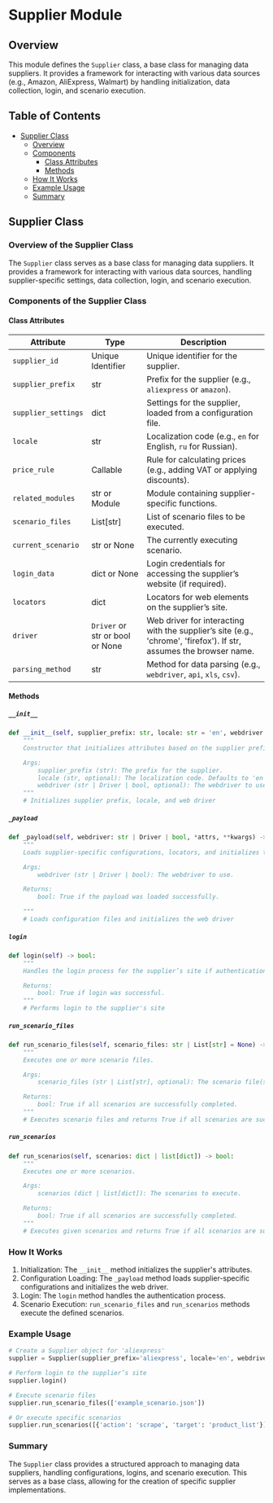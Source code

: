 # Supplier Module

## Overview

This module defines the `Supplier` class, a base class for managing data suppliers.  It provides a framework for interacting with various data sources (e.g., Amazon, AliExpress, Walmart) by handling initialization, data collection, login, and scenario execution.

## Table of Contents

* [Supplier Class](#supplier-class)
    * [Overview](#overview-of-the-supplier-class)
    * [Components](#components-of-the-supplier-class)
        * [Class Attributes](#class-attributes)
        * [Methods](#methods)
    * [How It Works](#how-it-works)
    * [Example Usage](#example-usage)
    * [Summary](#summary)


## Supplier Class

### Overview of the Supplier Class

The `Supplier` class serves as a base class for managing data suppliers. It provides a framework for interacting with various data sources, handling supplier-specific settings, data collection, login, and scenario execution.

### Components of the Supplier Class

#### Class Attributes

| Attribute        | Type                                    | Description                                                                                               |
|-----------------|-------------------------------------------|-----------------------------------------------------------------------------------------------------------|
| `supplier_id`   | Unique Identifier                       | Unique identifier for the supplier.                                                                       |
| `supplier_prefix`| str                                   | Prefix for the supplier (e.g., `aliexpress` or `amazon`).                                                  |
| `supplier_settings`| dict                                | Settings for the supplier, loaded from a configuration file.                                              |
| `locale`        | str                                   | Localization code (e.g., `en` for English, `ru` for Russian).                                       |
| `price_rule`    | Callable                              | Rule for calculating prices (e.g., adding VAT or applying discounts).                                    |
| `related_modules`| str or Module                           | Module containing supplier-specific functions.                                                             |
| `scenario_files`| List[str]                              | List of scenario files to be executed.                                                                      |
| `current_scenario`| str or None                           | The currently executing scenario.                                                                       |
| `login_data`    | dict or None                           | Login credentials for accessing the supplier’s website (if required).                               |
| `locators`      | dict                                 | Locators for web elements on the supplier’s site.                                                            |
| `driver`        | `Driver` or str or bool or None             | Web driver for interacting with the supplier’s site (e.g., 'chrome', 'firefox'). If str, assumes the browser name. |
| `parsing_method`| str                                   | Method for data parsing (e.g., `webdriver`, `api`, `xls`, `csv`).                                    |


#### Methods

##### `__init__`

```python
def __init__(self, supplier_prefix: str, locale: str = 'en', webdriver: str | Driver | bool = 'default', *attrs, **kwargs) -> None:
    """
    Constructor that initializes attributes based on the supplier prefix and other parameters.

    Args:
        supplier_prefix (str): The prefix for the supplier.
        locale (str, optional): The localization code. Defaults to 'en'.
        webdriver (str | Driver | bool, optional): The webdriver to use. Defaults to 'default'.
    """
    # Initializes supplier prefix, locale, and web driver
```

##### `_payload`

```python
def _payload(self, webdriver: str | Driver | bool, *attrs, **kwargs) -> bool:
    """
    Loads supplier-specific configurations, locators, and initializes the web driver.

    Args:
        webdriver (str | Driver | bool): The webdriver to use.

    Returns:
        bool: True if the payload was loaded successfully.

    """
    # Loads configuration files and initializes the web driver
```

##### `login`

```python
def login(self) -> bool:
    """
    Handles the login process for the supplier’s site if authentication is required.

    Returns:
        bool: True if login was successful.
    """
    # Performs login to the supplier's site
```

##### `run_scenario_files`

```python
def run_scenario_files(self, scenario_files: str | List[str] = None) -> bool:
    """
    Executes one or more scenario files.

    Args:
        scenario_files (str | List[str], optional): The scenario file(s) to execute. Defaults to None.

    Returns:
        bool: True if all scenarios are successfully completed.
    """
    # Executes scenario files and returns True if all scenarios are successfully completed
```

##### `run_scenarios`

```python
def run_scenarios(self, scenarios: dict | list[dict]) -> bool:
    """
    Executes one or more scenarios.

    Args:
        scenarios (dict | list[dict]): The scenarios to execute.

    Returns:
        bool: True if all scenarios are successfully completed.
    """
    # Executes given scenarios and returns True if all scenarios are successfully completed
```


### How It Works

1. Initialization: The `__init__` method initializes the supplier's attributes.
2. Configuration Loading: The `_payload` method loads supplier-specific configurations and initializes the web driver.
3. Login: The `login` method handles the authentication process.
4. Scenario Execution: `run_scenario_files` and `run_scenarios` methods execute the defined scenarios.

### Example Usage

```python
# Create a Supplier object for 'aliexpress'
supplier = Supplier(supplier_prefix='aliexpress', locale='en', webdriver='chrome')

# Perform login to the supplier’s site
supplier.login()

# Execute scenario files
supplier.run_scenario_files(['example_scenario.json'])

# Or execute specific scenarios
supplier.run_scenarios([{'action': 'scrape', 'target': 'product_list'}])
```

### Summary

The `Supplier` class provides a structured approach to managing data suppliers, handling configurations, logins, and scenario execution.  This serves as a base class, allowing for the creation of specific supplier implementations.